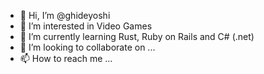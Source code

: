- 👋 Hi, I’m @ghideyoshi
- 👀 I’m interested in Video Games
- 🌱 I’m currently learning Rust, Ruby on Rails and C# (.net)
- 💞️ I’m looking to collaborate on ...
- 📫 How to reach me ...

<!---
ghideyoshi/ghideyoshi is a ✨ special ✨ repository because its `README.md` (this file) appears on your GitHub profile.
You can click the Preview link to take a look at your changes.
--->
